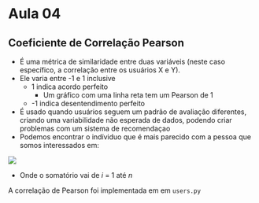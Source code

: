 # Aula 04

## Coeficiente de Correlação Pearson

* É uma métrica de similaridade entre duas variáveis (neste caso específico, a correlação entre os usuários X e Y).
* Ele varia entre -1 e 1 inclusive
  * 1 indica acordo perfeito
    * Um gráfico com uma linha reta tem um Pearson de 1
  * -1 indica desentendimento perfeito
* É usado quando usuários seguem um padrão de avaliação diferentes, criando uma variabilidade não esperada de dados, podendo criar problemas com um sistema de recomendaçao
* Podemos encontrar o indíviduo que é mais parecido com a pessoa que somos interessados em:

![](http://onlinestatbook.com/2/describing_bivariate_data/graphics/comp_formula.gif)

* Onde o somatório vai de *i* = 1 até *n* 

A correlação de Pearson foi implementada em em `users.py` 